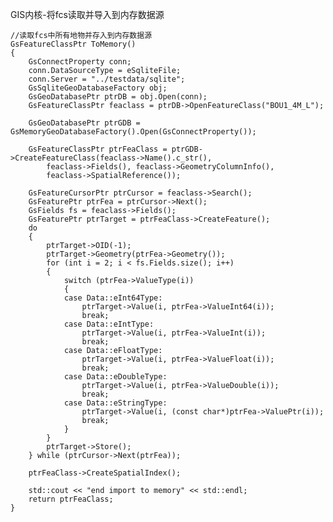 GIS内核-将fcs读取并导入到内存数据源
	
	//读取fcs中所有地物并存入到内存数据源
	GsFeatureClassPtr ToMemory()
	{
		GsConnectProperty conn;
		conn.DataSourceType = eSqliteFile;
		conn.Server = "../testdata/sqlite";
		GsSqliteGeoDatabaseFactory obj;
		GsGeoDatabasePtr ptrDB = obj.Open(conn);
		GsFeatureClassPtr feaclass = ptrDB->OpenFeatureClass("BOU1_4M_L");

		GsGeoDatabasePtr ptrGDB = GsMemoryGeoDatabaseFactory().Open(GsConnectProperty());
	
		GsFeatureClassPtr ptrFeaClass = ptrGDB->CreateFeatureClass(feaclass->Name().c_str(),
			feaclass->Fields(), feaclass->GeometryColumnInfo(),
			feaclass->SpatialReference());
	
		GsFeatureCursorPtr ptrCursor = feaclass->Search();
		GsFeaturePtr ptrFea = ptrCursor->Next();
		GsFields fs = feaclass->Fields();
		GsFeaturePtr ptrTarget = ptrFeaClass->CreateFeature();
		do
		{
			ptrTarget->OID(-1);
			ptrTarget->Geometry(ptrFea->Geometry());
			for (int i = 2; i < fs.Fields.size(); i++)
			{
				switch (ptrFea->ValueType(i))
				{
				case Data::eInt64Type:
					ptrTarget->Value(i, ptrFea->ValueInt64(i));
					break;
				case Data::eIntType:
					ptrTarget->Value(i, ptrFea->ValueInt(i));
					break;
				case Data::eFloatType:
					ptrTarget->Value(i, ptrFea->ValueFloat(i));
					break;
				case Data::eDoubleType:
					ptrTarget->Value(i, ptrFea->ValueDouble(i));
					break;
				case Data::eStringType:
					ptrTarget->Value(i, (const char*)ptrFea->ValuePtr(i));
					break;
				}
			}
			ptrTarget->Store();
		} while (ptrCursor->Next(ptrFea));
	
		ptrFeaClass->CreateSpatialIndex();
	
		std::cout << "end import to memory" << std::endl;
		return ptrFeaClass;
	}